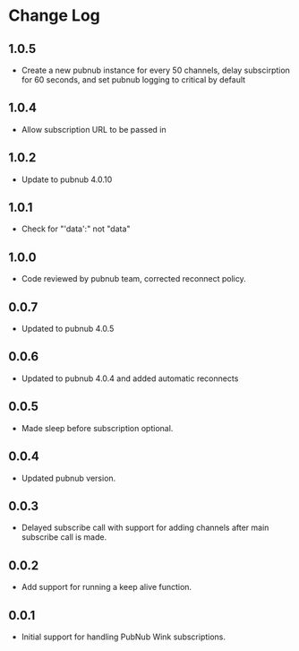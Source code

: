 # Change Log

## 1.0.5
- Create a new pubnub instance for every 50 channels, delay subscirption for 60 seconds, and set pubnub logging to critical by default

## 1.0.4
- Allow subscription URL to be passed in

## 1.0.2
- Update to pubnub 4.0.10

## 1.0.1
- Check for "'data':" not "data"

## 1.0.0
- Code reviewed by pubnub team, corrected reconnect policy.

## 0.0.7
- Updated to pubnub 4.0.5

## 0.0.6
- Updated to pubnub 4.0.4 and added automatic reconnects

## 0.0.5
- Made sleep before subscription optional.

## 0.0.4
- Updated pubnub version.

## 0.0.3
- Delayed subscribe call with support for adding channels after main subscribe call is made.

## 0.0.2
- Add support for running a keep alive function.

## 0.0.1
- Initial support for handling PubNub Wink subscriptions.
